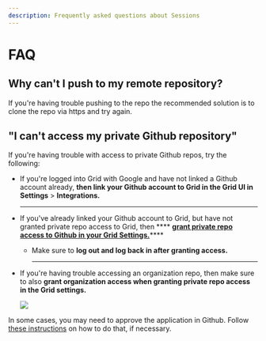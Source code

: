 ```yaml
---
description: Frequently asked questions about Sessions
---
```


# FAQ
## Why can't I push to my remote repository?
If you're having trouble pushing to the repo the recommended solution is to clone the repo via https and try again. 

## "I can't access my private Github repository"
If you're having trouble with access to private Github repos, try the following:&#x20;

*   If you're logged into Grid with Google and have not linked a Github account already, **then link your Github account to Grid in the Grid UI in Settings** > **Integrations.**

    ****
* If you've already linked your Github account to Grid, but have not granted private repo access to Grid, then **** [**grant private repo access to Github in your Grid Settings.**](https://docs.grid.ai/products/sessions/github-login#access-private-github-repos)****
  *   Make sure to **log out and log back in after granting access.**

      ****
*   If you're having trouble accessing an organization repo, then make sure to also **grant organization access when granting private repo access in the Grid settings.**



    ![](<../../.gitbook/assets/image (140).png>)

In some cases, you may need to approve the application in Github. Follow [these instructions](https://docs.github.com/en/organizations/restricting-access-to-your-organizations-data/approving-oauth-apps-for-your-organization) on how to do that, if necessary.&#x20;
